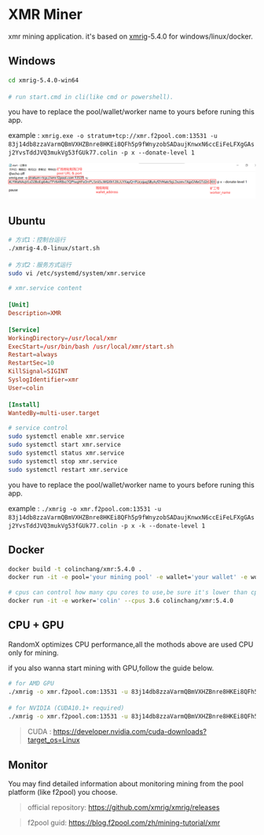 # XMR Miner
xmr mining application. it's based on [xmrig](https://github.com/xmrig/xmrig)-5.4.0 for windows/linux/docker.

## Windows

```sh
cd xmrig-5.4.0-win64

# run start.cmd in cli(like cmd or powershell).
```

you have to replace the pool/wallet/worker name to yours before runing this app.

example : `xmrig.exe -o stratum+tcp://xmr.f2pool.com:13531 -u 83j14db8zzaVarmQBmVXHZBnre8HKEi8QFh5p9fWnyzobSADaujKnwxN6ccEiFeLFXgGAsj2YvsTddJVQ3mukVg53fGUk77.colin -p x --donate-level 1
`

![config](start.png)

## Ubuntu
```sh
# 方式1：控制台运行
./xmrig-4.0-linux/start.sh

# 方式2：服务方式运行
sudo vi /etc/systemd/system/xmr.service
```

```conf
# xmr.service content

[Unit]
Description=XMR

[Service]
WorkingDirectory=/usr/local/xmr
ExecStart=/usr/bin/bash /usr/local/xmr/start.sh
Restart=always
RestartSec=10
KillSignal=SIGINT
SyslogIdentifier=xmr
User=colin

[Install]
WantedBy=multi-user.target
```
```sh
# service control
sudo systemctl enable xmr.service
sudo systemctl start xmr.service
sudo systemctl status xmr.service
sudo systemctl stop xmr.service
sudo systemctl restart xmr.service
```

you have to replace the pool/wallet/worker name to yours before runing this app.

example : `./xmrig -o xmr.f2pool.com:13531 -u 83j14db8zzaVarmQBmVXHZBnre8HKEi8QFh5p9fWnyzobSADaujKnwxN6ccEiFeLFXgGAsj2YvsTddJVQ3mukVg53fGUk77.colin -p x -k --donate-level 1`


## Docker
```sh
docker build -t colinchang/xmr:5.4.0 .
docker run -it -e pool='your mining pool' -e wallet='your wallet' -e worker='worker name' colinchang/xmr:5.4.0
```
 
```sh
# cpus can control how many cpu cores to use,be sure it's lower than cpu cores the computer and container owns.
docker run -it -e worker='colin' --cpus 3.6 colinchang/xmr:5.4.0
```

## CPU + GPU

RandomX optimizes CPU performance,all the mothods above are used CPU only for mining.

if you also wanna start mining with GPU,follow the guide below.

```sh
# for AMD GPU
./xmrig -o xmr.f2pool.com:13531 -u 83j14db8zzaVarmQBmVXHZBnre8HKEi8QFh5p9fWnyzobSADaujKnwxN6ccEiFeLFXgGAsj2YvsTddJVQ3mukVg53fGUk77.colin -p x -k --donate-level 1 --opencl

# for NVIDIA (CUDA10.1+ required)
./xmrig -o xmr.f2pool.com:13531 -u 83j14db8zzaVarmQBmVXHZBnre8HKEi8QFh5p9fWnyzobSADaujKnwxN6ccEiFeLFXgGAsj2YvsTddJVQ3mukVg53fGUk77.colin -p x -k --donate-level 1 --cuda
```
> CUDA : https://developer.nvidia.com/cuda-downloads?target_os=Linux

## Monitor

You may find detailed information about monitoring mining from the pool platform (like f2pool) you choose.

> official repository: https://github.com/xmrig/xmrig/releases

> f2pool guid: https://blog.f2pool.com/zh/mining-tutorial/xmr
